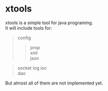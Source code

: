 xtools
======


xtools is a simple tool for java programing.  
It will include tools for:  
> config
>> prop  
>> xml  
>> json

> socket 
> log
> ioc  
> dao   

But almost all of them are not implemented yet.  



    
